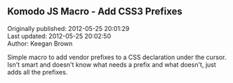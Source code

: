 ## Komodo JS Macro - Add CSS3 Prefixes  
Originally published: 2012-05-25 20:01:29  
Last updated: 2012-05-25 20:02:50  
Author: Keegan Brown  
  
Simple macro to add vendor prefixes to a CSS declaration under the cursor. Isn't smart and doesn't know what needs a prefix and what doesn't, just adds all the prefixes. 